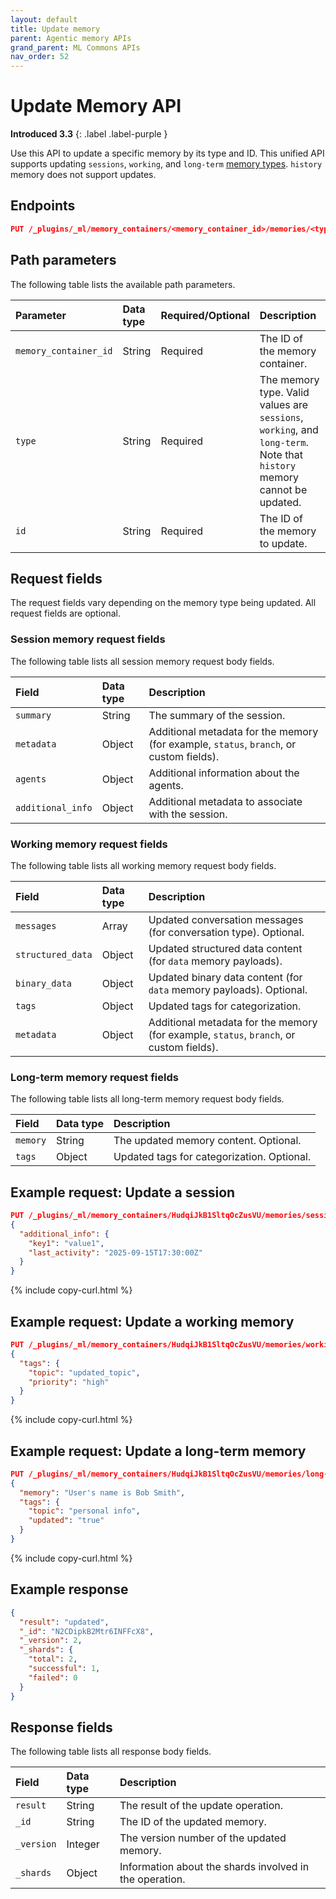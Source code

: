 ```yaml
---
layout: default
title: Update memory
parent: Agentic memory APIs
grand_parent: ML Commons APIs
nav_order: 52
---
```


# Update Memory API
**Introduced 3.3**
{: .label .label-purple }

Use this API to update a specific memory by its type and ID. This unified API supports updating `sessions`, `working`, and `long-term` [memory types]({{site.url}}{{site.baseurl}}/ml-commons-plugin/agentic-memory/#memory-types). `history` memory does not support updates.

## Endpoints

```json
PUT /_plugins/_ml/memory_containers/<memory_container_id>/memories/<type>/<id>
```

## Path parameters

The following table lists the available path parameters.

| Parameter | Data type | Required/Optional | Description |
| :--- | :--- | :--- | :--- |
| `memory_container_id` | String | Required | The ID of the memory container. |
| `type` | String | Required | The memory type. Valid values are `sessions`, `working`, and `long-term`. Note that `history` memory cannot be updated. |
| `id` | String | Required | The ID of the memory to update. |

## Request fields

The request fields vary depending on the memory type being updated. All request fields are optional.

### Session memory request fields

The following table lists all session memory request body fields. 

| Field      | Data type             | Description |
|:-----------|:----------------------| :--- |
| `summary`  | String                | The summary of the session.
| `metadata` | Object   | Additional metadata for the memory (for example, `status`, `branch`, or custom fields). |
| `agents`   | Object   | Additional information about the agents. |
| `additional_info` | Object | Additional metadata to associate with the session. |

### Working memory request fields

The following table lists all working memory request body fields.

| Field | Data type | Description |
| :--- | :--- | :--- |
| `messages` | Array | Updated conversation messages (for conversation type). Optional. |
| `structured_data` | Object | Updated structured data content (for `data` memory payloads). |
| `binary_data` | Object | Updated binary data content (for `data` memory payloads). Optional.           |
| `tags` | Object | Updated tags for categorization.                       |
| `metadata` | Object  | Additional metadata for the memory (for example, `status`, `branch`, or custom fields).

### Long-term memory request fields

The following table lists all long-term memory request body fields.

| Field | Data type | Description |
| :--- | :--- | :--- |
| `memory` | String | The updated memory content. Optional. |
| `tags` | Object | Updated tags for categorization. Optional. |

## Example request: Update a session

```json
PUT /_plugins/_ml/memory_containers/HudqiJkB1SltqOcZusVU/memories/sessions/N2CDipkB2Mtr6INFFcX8
{
  "additional_info": {
    "key1": "value1",
    "last_activity": "2025-09-15T17:30:00Z"
  }
}
```
{% include copy-curl.html %}

## Example request: Update a working memory

```json
PUT /_plugins/_ml/memory_containers/HudqiJkB1SltqOcZusVU/memories/working/XyEuiJkBeh2gPPwzjYWM
{
  "tags": {
    "topic": "updated_topic",
    "priority": "high"
  }
}
```
{% include copy-curl.html %}

## Example request: Update a long-term memory

```json
PUT /_plugins/_ml/memory_containers/HudqiJkB1SltqOcZusVU/memories/long-term/DcxjTpkBvwXRq366C1Zz
{
  "memory": "User's name is Bob Smith",
  "tags": {
    "topic": "personal info",
    "updated": "true"
  }
}
```
{% include copy-curl.html %}

## Example response

```json
{
  "result": "updated",
  "_id": "N2CDipkB2Mtr6INFFcX8",
  "_version": 2,
  "_shards": {
    "total": 2,
    "successful": 1,
    "failed": 0
  }
}
```

## Response fields

The following table lists all response body fields.

| Field | Data type | Description |
| :--- | :--- | :--- |
| `result` | String | The result of the update operation. |
| `_id` | String | The ID of the updated memory. |
| `_version` | Integer | The version number of the updated memory. |
| `_shards` | Object | Information about the shards involved in the operation. |
